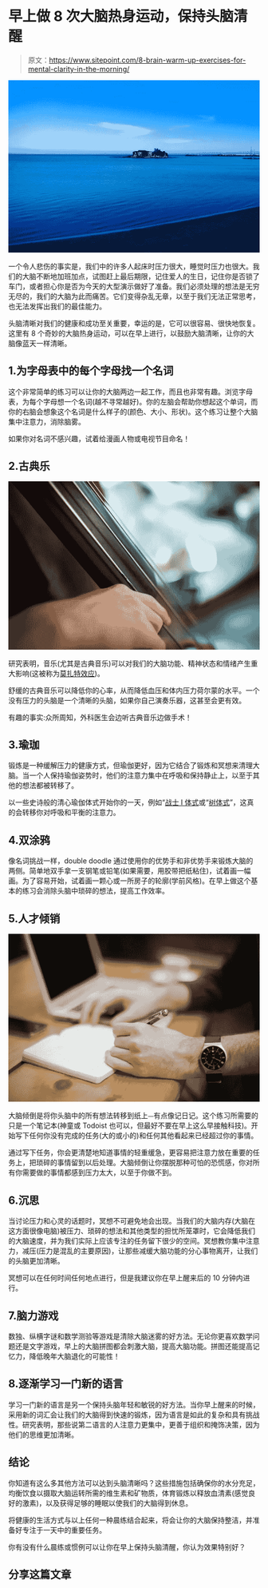 # 早上做 8 次大脑热身运动，保持头脑清醒

> 原文：<https://www.sitepoint.com/8-brain-warm-up-exercises-for-mental-clarity-in-the-morning/>

![Mental clarity](img/240da405a46bf16201a5eb6e5f9af651.png)

一个令人悲伤的事实是，我们中的许多人起床时压力很大，睡觉时压力也很大。我们的大脑不断地加班加点，试图赶上最后期限，记住爱人的生日，记住你是否锁了车门，或者担心你是否为今天的大型演示做好了准备。我们必须处理的想法是无穷无尽的，我们的大脑为此而痛苦。它们变得杂乱无章，以至于我们无法正常思考，也无法发挥出我们的最佳能力。

头脑清晰对我们的健康和成功至关重要，幸运的是，它可以很容易、很快地恢复。这里有 8 个奇妙的大脑热身运动，可以在早上进行，以鼓励大脑清晰，让你的大脑像蓝天一样清晰。

## 1.为字母表中的每个字母找一个名词

这个非常简单的练习可以让你的大脑两边一起工作，而且也非常有趣。浏览字母表，为每个字母想一个名词(越不寻常越好)。你的左脑会帮助你想起这个单词，而你的右脑会想象这个名词是什么样子的(颜色、大小、形状)。这个练习让整个大脑集中注意力，消除脑雾。

如果你对名词不感兴趣，试着给漫画人物或电视节目命名！

## 2.古典乐

![Classical music](img/2a8d5fb47c238f85cf5194df4930ccd1.png)

研究表明，音乐(尤其是古典音乐)可以对我们的大脑功能、精神状态和情绪产生重大影响(这被称为[莫扎特效应](https://en.wikipedia.org/wiki/Mozart_effect))。

舒缓的古典音乐可以降低你的心率，从而降低血压和体内压力荷尔蒙的水平。一个没有压力的头脑是一个清晰的头脑，如果你自己演奏乐器，这甚至会更有效。

有趣的事实:众所周知，外科医生会边听古典音乐边做手术！

## 3.瑜珈

锻炼是一种缓解压力的健康方式，但瑜伽更好，因为它结合了锻炼和冥想来清理大脑。当一个人保持瑜伽姿势时，他们的注意力集中在呼吸和保持静止上，以至于其他的想法都被转移了。

以一些史诗般的清心瑜伽体式开始你的一天，例如“[战士 I 体式](http://www.yogabasics.com/asana/warrior-i/)或“[树体式](http://www.yogabasics.com/asana/tree/)”，这真的会转移你对呼吸和平衡的注意力。

## 4.双涂鸦

像名词挑战一样，double doodle 通过使用你的优势手和非优势手来锻炼大脑的两侧。简单地双手拿一支钢笔或铅笔(如果需要，用胶带把纸粘住)，试着画一幅画。为了容易开始，试着画一颗心或一所房子的轮廓(学前风格)。在早上做这个基本的练习会消除头脑中琐碎的想法，提高工作效率。

## 5.人才倾销

![Brain dumping](img/a7371294d9ce3f0e3d4106f88034a1da.png)

大脑倾倒是将你头脑中的所有想法转移到纸上⏤有点像记日记。这个练习所需要的只是一个笔记本(神童或 Todoist 也可以，但最好不要在早上这么早接触科技)。开始写下任何你没有完成的任务(大的或小的)和任何其他看起来已经超过你的事情。

通过写下任务，你会更清楚地知道事情的轻重缓急，更容易把注意力放在重要的任务上，把琐碎的事情留到以后处理。大脑倾倒让你摆脱那种可怕的恐慌感，你对所有你需要做的事情都感到压力太大，以至于你做不到。

## 6.沉思

当讨论压力和心灵的话题时，冥想不可避免地会出现。当我们的大脑内存(大脑在这方面很像电脑)被压力、琐碎的想法和其他类型的担忧所笼罩时，它会降低我们的大脑速度，并为我们实际上应该专注的任务留下很少的空间。冥想教你集中注意力，减压(压力是混乱的主要原因)，让那些减缓大脑功能的分心事物离开，让我们的头脑更加清晰。

冥想可以在任何时间任何地点进行，但是我建议你在早上醒来后的 10 分钟内进行。

## 7.脑力游戏

数独、纵横字谜和数学测验等游戏是清除大脑迷雾的好方法。无论你更喜欢数学问题还是文字游戏，早上的大脑拼图都会刺激大脑，提高大脑功能。拼图还能提高记忆力，降低晚年大脑退化的可能性！

## 8.逐渐学习一门新的语言

学习一门新的语言是另一个保持头脑年轻和敏锐的好方法。当你早上醒来的时候，采用新的词汇会让我们的大脑得到快速的锻炼，因为语言是如此的复杂和具有挑战性。研究表明，那些说第二语言的人注意力更集中，更善于组织和掩饰决策，因为他们的思维更加清晰。

## 结论

你知道有这么多其他方法可以达到头脑清晰吗？这些措施包括确保你的水分充足，均衡饮食以摄取大脑运转所需的维生素和矿物质，体育锻炼以释放血清素(感觉良好的激素)，以及获得足够的睡眠以使我们的大脑得到休息。

将健康的生活方式与以上任何一种晨练结合起来，将会让你的大脑保持整洁，并准备好专注于一天中的重要任务。

你有没有什么晨练或惯例可以让你在早上保持头脑清醒，你认为效果特别好？

## 分享这篇文章